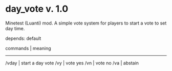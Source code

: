 # day_vote v. 1.0
Minetest (Luanti) mod. A simple vote system for players to start a vote to set day time.

depends: default 

commands |  meaning
____________________
/vday     |  start a day vote
/vy       |  vote yes
/vn       |  vote no
/va       |  abstain
